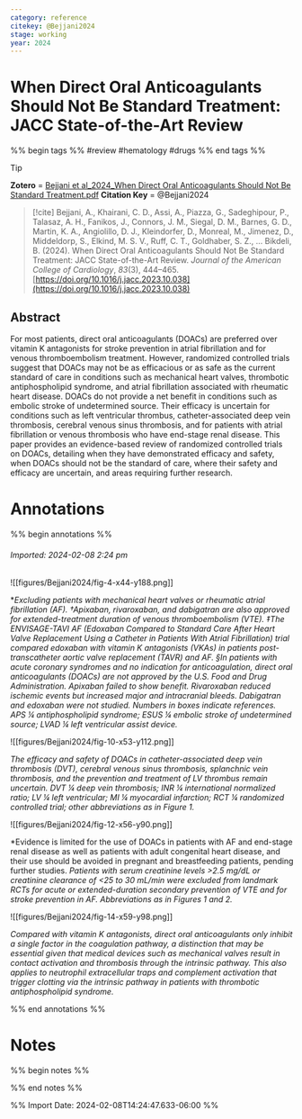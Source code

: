 ```yaml
---
category: reference
citekey: @Bejjani2024
stage: working
year: 2024
---
```



# When Direct Oral Anticoagulants Should Not Be Standard Treatment: JACC State-of-the-Art Review

%% begin tags %%
#review 
#hematology
#drugs 
%% end tags %%

> [!tip]  
> **Zotero** = [Bejjani et al_2024_When Direct Oral Anticoagulants Should Not Be Standard Treatment.pdf](zotero://select/library/items/FZZRTGRU)
> **Citation Key** = @Bejjani2024

> [!cite]
> Bejjani, A., Khairani, C. D., Assi, A., Piazza, G., Sadeghipour, P., Talasaz, A. H., Fanikos, J., Connors, J. M., Siegal, D. M., Barnes, G. D., Martin, K. A., Angiolillo, D. J., Kleindorfer, D., Monreal, M., Jimenez, D., Middeldorp, S., Elkind, M. S. V., Ruff, C. T., Goldhaber, S. Z., … Bikdeli, B. (2024). When Direct Oral Anticoagulants Should Not Be Standard Treatment: JACC State-of-the-Art Review. _Journal of the American College of Cardiology_, _83_(3), 444–465. [https://doi.org/10.1016/j.jacc.2023.10.038](https://doi.org/10.1016/j.jacc.2023.10.038)


## Abstract
For most patients, direct oral anticoagulants (DOACs) are preferred over vitamin K antagonists for stroke prevention in atrial fibrillation and for venous thromboembolism treatment. However, randomized controlled trials suggest that DOACs may not be as efficacious or as safe as the current standard of care in conditions such as mechanical heart valves, thrombotic antiphospholipid syndrome, and atrial fibrillation associated with rheumatic heart disease. DOACs do not provide a net benefit in conditions such as embolic stroke of undetermined source. Their efficacy is uncertain for conditions such as left ventricular thrombus, catheter-associated deep vein thrombosis, cerebral venous sinus thrombosis, and for patients with atrial fibrillation or venous thrombosis who have end-stage renal disease. This paper provides an evidence-based review of randomized controlled trials on DOACs, detailing when they have demonstrated efficacy and safety, when DOACs should not be the standard of care, where their safety and efficacy are uncertain, and areas requiring further research.


# Annotations
%% begin annotations %%  
  

  
###### Imported: 2024-02-08 2:24 pm  
  
>   
 
![[figures/Bejjani2024/fig-4-x44-y188.png]]


**Excluding patients with mechanical heart valves or rheumatic atrial fibrillation (AF). †Apixaban, rivaroxaban, and dabigatran are also approved for extended-treatment duration of venous thromboembolism (VTE). ‡The ENVISAGE-TAVI AF (Edoxaban Compared to Standard Care After Heart Valve Replacement Using a Catheter in Patients With Atrial Fibrillation) trial compared edoxaban with vitamin K antagonists (VKAs) in patients post-transcatheter aortic valve replacement (TAVR) and AF. §In patients with acute coronary syndromes and no indication for anticoagulation, direct oral anticoagulants (DOACs) are not approved by the U.S. Food and Drug Administration. Apixaban failed to show benefit. Rivaroxaban reduced ischemic events but increased major and intracranial bleeds. Dabigatran and edoxaban were not studied. Numbers in boxes indicate references. APS ¼ antiphospholipid syndrome; ESUS ¼ embolic stroke of undetermined source; LVAD ¼ left ventricular assist device.*

  
>   
 
![[figures/Bejjani2024/fig-10-x53-y112.png]]


*The efficacy and safety of DOACs in catheter-associated deep vein thrombosis (DVT), cerebral venous sinus thrombosis, splanchnic vein thrombosis, and the prevention and treatment of LV thrombus remain uncertain. DVT ¼ deep vein thrombosis; INR ¼ international normalized ratio; LV ¼ left ventricular; MI ¼ myocardial infarction; RCT ¼ randomized controlled trial; other abbreviations as in Figure 1.*

  
>   
 
![[figures/Bejjani2024/fig-12-x56-y90.png]]


*Evidence is limited for the use of DOACs in patients with AF and end-stage renal disease as well as patients with adult congenital heart disease, and their use should be avoided in pregnant and breastfeeding patients, pending further studies. *Patients with serum creatinine levels >2.5 mg/dL or creatinine clearance of <25 to 30 mL/min were excluded from landmark RCTs for acute or extended-duration secondary prevention of VTE and for stroke prevention in AF. Abbreviations as in Figures 1 and 2.*

  
>   
 
![[figures/Bejjani2024/fig-14-x59-y98.png]]


*Compared with vitamin K antagonists, direct oral anticoagulants only inhibit a single factor in the coagulation pathway, a distinction that may be essential given that medical devices such as mechanical valves result in contact activation and thrombosis through the intrinsic pathway. This also applies to neutrophil extracellular traps and complement activation that trigger clotting via the intrinsic pathway in patients with thrombotic antiphospholipid syndrome.*

  

  
%% end annotations %%

# Notes
%% begin notes %%

%% end notes %%

%% Import Date: 2024-02-08T14:24:47.633-06:00 %%
